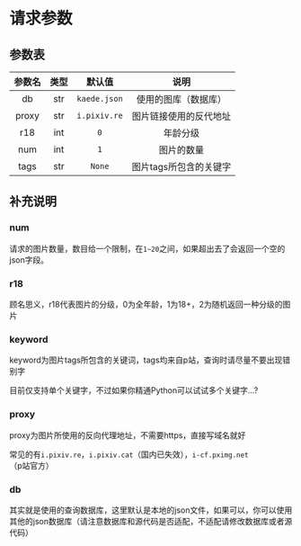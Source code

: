 # 请求参数

## 参数表

| **参数名** | **类型** |  **默认值**  |        **说明**        |
| :--------: | :------: | :----------: | :--------------------: |
|     db     |   str    | `kaede.json` |  使用的图库（数据库）  |
|   proxy    |   str    | `i.pixiv.re` | 图片链接使用的反代地址 |
|    r18     |   int    |     `0`      |        年龄分级        |
|    num     |   int    |     `1`      |       图片的数量       |
|    tags    |   str    |    `None`    | 图片tags所包含的关键字 |


## 补充说明

### num

请求的图片数量，数目给一个限制，在`1~20`之间，如果超出去了会返回一个空的json字段。

### r18

顾名思义，r18代表图片的分级，0为全年龄，1为18+，2为随机返回一种分级的图片

### keyword

keyword为图片tags所包含的关键词，tags均来自p站，查询时请尽量不要出现错别字

目前仅支持单个关键字，不过如果你精通Python可以试试多个关键字...?

### proxy

proxy为图片所使用的反向代理地址，不需要https，直接写域名就好

常见的有`i.pixiv.re`，`i.pixiv.cat`（国内已失效），`i-cf.pximg.net`（p站官方）

### db

其实就是使用的查询数据库，这里默认是本地的json文件，如果可以，你可以使用其他的json数据库（请注意数据库和源代码是否适配，不适配请修改数据库或者源代码）
